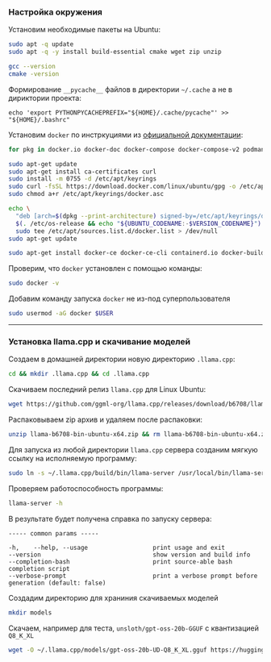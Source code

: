 ### Настройка окружения

Установим необходимые пакеты на Ubuntu:
```sh
sudo apt -q update
sudo apt -q -y install build-essential cmake wget zip unzip

gcc --version
cmake -version
```

Формирование `__pycache__` файлов в директории `~/.cache` а не в дириктории проекта:
```
echo 'export PYTHONPYCACHEPREFIX="${HOME}/.cache/pycache"' >> "${HOME}/.bashrc"
```

Установим `docker` по инстркуциями из [официальной документации](https://docs.docker.com/engine/install/ubuntu/):
```sh
for pkg in docker.io docker-doc docker-compose docker-compose-v2 podman-docker containerd runc; do sudo apt-get remove $pkg; done
```

```sh
sudo apt-get update
sudo apt-get install ca-certificates curl
sudo install -m 0755 -d /etc/apt/keyrings
sudo curl -fsSL https://download.docker.com/linux/ubuntu/gpg -o /etc/apt/keyrings/docker.asc
sudo chmod a+r /etc/apt/keyrings/docker.asc

echo \
  "deb [arch=$(dpkg --print-architecture) signed-by=/etc/apt/keyrings/docker.asc] https://download.docker.com/linux/ubuntu \
  $(. /etc/os-release && echo "${UBUNTU_CODENAME:-$VERSION_CODENAME}") stable" | \
  sudo tee /etc/apt/sources.list.d/docker.list > /dev/null
sudo apt-get update
```

```sh
sudo apt-get install docker-ce docker-ce-cli containerd.io docker-buildx-plugin docker-compose-plugin
```

Проверим, что `docker` установлен с помощью команды:
```sh
sudo docker -v
```

Добавим команду запуска `docker` не из-под суперпользователя
```sh
sudo usermod -aG docker $USER
```

<hr>


### Установка llama.cpp и скачивание моделей

Создаем в домашней директории новую директорию `.llama.cpp`:
```sh
cd && mkdir .llama.cpp && cd .llama.cpp
```

Скачиваем последний релиз `llama.cpp` для Linux Ubuntu:
```sh
wget https://github.com/ggml-org/llama.cpp/releases/download/b6708/llama-b6708-bin-ubuntu-x64.zip
```

Распаковываем zip архив и удаляем после распаковки:
```sh
unzip llama-b6708-bin-ubuntu-x64.zip && rm llama-b6708-bin-ubuntu-x64.zip
```

Для запуска из любой директории `llama.cpp` сервера созданим мягкую ссылку на исполняемую программу:
```sh
sudo ln -s ~/.llama.cpp/build/bin/llama-server /usr/local/bin/llama-server
```

Проверяем работоспособность программы:
```sh
llama-server -h
```

В результате будет получена справка по запуску сервера:
```
----- common params -----
  
-h,    --help, --usage                  print usage and exit
--version                               show version and build info
--completion-bash                       print source-able bash completion script
--verbose-prompt                        print a verbose prompt before generation (default: false)
```

Создадим директорию для храниния скачиваемых моделей
```sh
mkdir models
```

Скачаем, например для теста, `unsloth/gpt-oss-20b-GGUF` с квантизацией `Q8_K_XL`
```sh
wget -O ~/.llama.cpp/models/gpt-oss-20b-UD-Q8_K_XL.gguf https://huggingface.co/unsloth/gpt-oss-20b-GGUF/resolve/main/gpt-oss-20b-UD-Q8_K_XL.gguf?download=true
```
